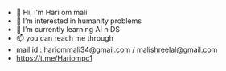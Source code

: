 - 👋 Hi, I’m Hari om mali
- 👀 I’m interested in humanity problems
- 🌱 I’m currently learning AI n DS
- 📫 you can reach me through
- mail id : hariommali34@gmail.com / malishreelal@gmail.com
- https://t.me/Hariompc1

<!---
Hariompc1/Hariompc1 is a ✨ special ✨ repository because its `README.md` (this file) appears on your GitHub profile.
You can click the Preview link to take a look at your changes.
--->
